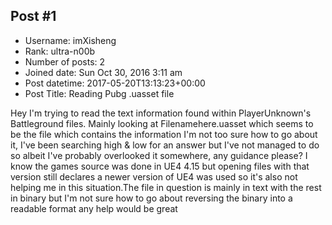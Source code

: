 ## Post #1
- Username: imXisheng
- Rank: ultra-n00b
- Number of posts: 2
- Joined date: Sun Oct 30, 2016 3:11 am
- Post datetime: 2017-05-20T13:13:23+00:00
- Post Title: Reading Pubg .uasset file

Hey I'm trying to read the text information found within PlayerUnknown's Battleground files. Mainly looking at Filenamehere.uasset which seems to be the file which contains the information I'm not too sure how to go about it, I've been searching high & low for an answer but I've not managed to do so albeit I've probably overlooked it somewhere, any guidance please?  I know the games source was done in UE4 4.15 but opening files with that version still declares a newer version of UE4 was used so it's also not helping me in this situation.The file in question is mainly in text with the rest in binary but I'm not sure how to go about reversing the binary into a readable format any help would be great
